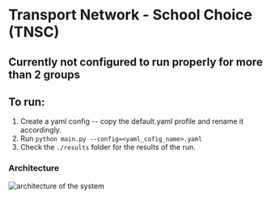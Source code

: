 # Transport Network - School Choice (TNSC)

## Currently not configured to run properly for more than 2 groups

## To run:
1. Create a yaml config -- copy the default.yaml profile and rename it accordingly.
2. Run `python main.py --config=<yaml_cofig_name>.yaml`
3. Check the `./results` folder for the results of the run.

### Architecture
![architecture of the system](https://github.com/dimichai/transport-network-school-choice/blob/main/images/architecture.png)
